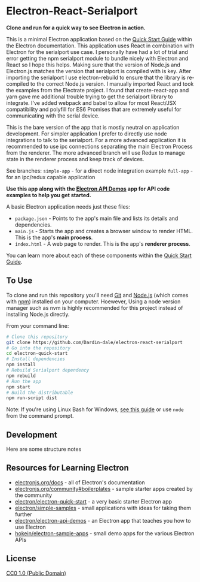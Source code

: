 # Electron-React-Serialport

**Clone and run for a quick way to see Electron in action.**

This is a minimal Electron application based on the [Quick Start Guide](https://electronjs.org/docs/tutorial/quick-start) within the Electron documentation. 
This application uses React in combination with Electron for the serialport use case. I personally have had a lot of trial and error getting the npm serialport module to bundle nicely with Electron and React so I hope this helps. Making sure that the version of Node.js and Electron.js matches the version that serialport is compiled with is key. After importing the serialport I use electron-rebuild to ensure that the library is re-compiled to the correct Node.js version. I manually imported React and took the examples from the Electrate project. I found that create-react-app and yarn gave me additional trouble trying to get the serialport library to integrate. I've added webpack and babel to allow for most React/JSX compatibility and polyfill for ES6 Promises that are extremely useful for communicating with the serial device.

This is the bare version of the app that is mostly neutral on application development. For simpler application I prefer to directly use node integrations to talk to the serialport. For a more advanced application it is recommended to use ipc connections separating the main Electron Process from the renderer. The more advanced branch will use Redux to manage state in the renderer process and keep track of devices.

See branches:
`simple-app` - for a direct node integration example
`full-app` - for an ipc/redux capable application

**Use this app along with the [Electron API Demos](https://electronjs.org/#get-started) app for API code examples to help you get started.**

A basic Electron application needs just these files:

- `package.json` - Points to the app's main file and lists its details and dependencies.
- `main.js` - Starts the app and creates a browser window to render HTML. This is the app's **main process**.
- `index.html` - A web page to render. This is the app's **renderer process**.

You can learn more about each of these components within the [Quick Start Guide](https://electronjs.org/docs/tutorial/quick-start).

## To Use

To clone and run this repository you'll need [Git](https://git-scm.com) and [Node.js](https://nodejs.org/en/download/) (which comes with [npm](http://npmjs.com)) installed on your computer. Hoewever, Using a node version manager such as nvm is highly recommended for this project instead of installing Node.js directly.

From your command line:

```bash
# Clone this repository
git clone https://github.com/Dardin-dale/electron-react-serialport
# Go into the repository
cd electron-quick-start
# Install dependencies
npm install
# Rebuild Serialport dependency
npm rebuild
# Run the app
npm start
# Build the distributable
npm run-script dist

```

Note: If you're using Linux Bash for Windows, [see this guide](https://www.howtogeek.com/261575/how-to-run-graphical-linux-desktop-applications-from-windows-10s-bash-shell/) or use `node` from the command prompt.

## Development

Here are some structure notes

## Resources for Learning Electron

- [electronjs.org/docs](https://electronjs.org/docs) - all of Electron's documentation
- [electronjs.org/community#boilerplates](https://electronjs.org/community#boilerplates) - sample starter apps created by the community
- [electron/electron-quick-start](https://github.com/electron/electron-quick-start) - a very basic starter Electron app
- [electron/simple-samples](https://github.com/electron/simple-samples) - small applications with ideas for taking them further
- [electron/electron-api-demos](https://github.com/electron/electron-api-demos) - an Electron app that teaches you how to use Electron
- [hokein/electron-sample-apps](https://github.com/hokein/electron-sample-apps) - small demo apps for the various Electron APIs

## License

[CC0 1.0 (Public Domain)](LICENSE.md)


## 
